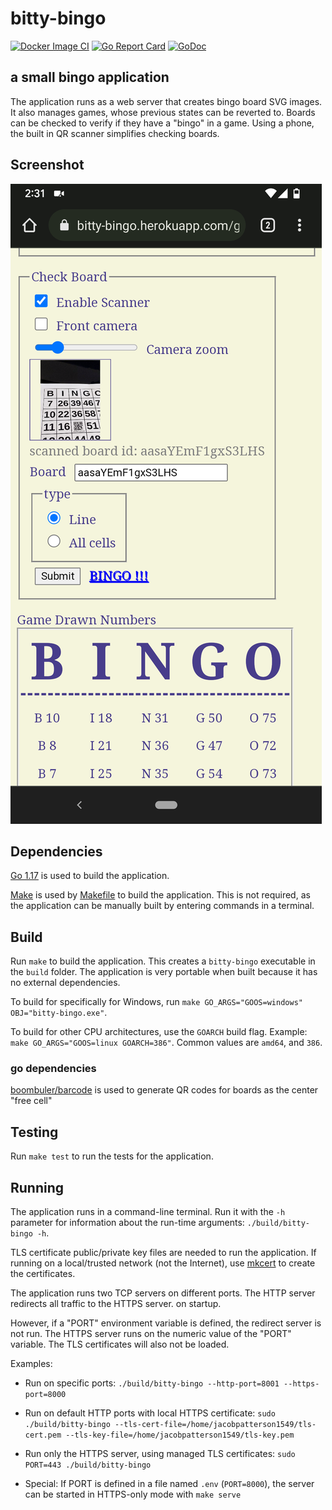 # bitty-bingo

[![Docker Image CI](https://github.com/jacobpatterson1549/bitty-bingo/actions/workflows/go.yml/badge.svg)](https://github.com/jacobpatterson1549/bitty-bingo/actions/workflows/go.yml)
[![Go Report Card](https://goreportcard.com/badge/github.com/jacobpatterson1549/bitty-bingo)](https://goreportcard.com/report/github.com/jacobpatterson1549/bitty-bingo)
[![GoDoc](https://godoc.org/github.com/jacobpatterson1549/bitty-bingo?status.svg)](https://godoc.org/github.com/jacobpatterson1549/bitty-bingo)

## a small bingo application

The application runs as a web server that creates bingo board SVG images.
It also manages games, whose previous states can be reverted to.
Boards can be checked to verify if they have a "bingo" in a game.
Using a phone, the built in QR scanner simplifies checking boards.

## Screenshot

![bitty-bingo screenshot](screenshot.png)

## Dependencies

[Go 1.17](https://golang.org/dl/) is used to build the application.

[Make](https://www.gnu.org/software/make/) is used by [Makefile](Makefile) to build the application.  This is not required, as the application can be manually built by entering commands in a terminal.

## Build

Run `make` to build the application.  This creates a `bitty-bingo` executable in the `build` folder.  The application is very portable when built because it has no external dependencies.

To build for specifically for Windows, run `make GO_ARGS="GOOS=windows" OBJ="bitty-bingo.exe"`.

To build for other CPU architectures, use the `GOARCH` build flag. Example: `make GO_ARGS="GOOS=linux GOARCH=386"`.  Common values are `amd64`, and `386`.

### go dependencies

[boombuler/barcode](https://github.com/boombuler/barcode/) is used to generate QR codes for boards as the center "free cell"

## Testing

Run `make test` to run the tests for the application.

## Running

The application runs in a command-line terminal.  Run it with the `-h` parameter for information about the run-time arguments: `./build/bitty-bingo -h`.

TLS certificate public/private key files are needed to run the application.  If running on a local/trusted network (not the Internet), use [mkcert](https://github.com/FiloSottile/mkcert) to create the certificates.

The application runs two TCP servers on different ports.  The HTTP server redirects all traffic to the HTTPS server.
on startup.  

However, if a "PORT" environment variable is defined, the redirect server is not run.   The HTTPS server runs on the numeric value of the "PORT" variable.  The TLS certificates will also not be loaded.

Examples:

* Run on specific ports: `./build/bitty-bingo --http-port=8001 --https-port=8000`

* Run on default HTTP ports with local HTTPS certificate: `sudo ./build/bitty-bingo --tls-cert-file=/home/jacobpatterson1549/tls-cert.pem --tls-key-file=/home/jacobpatterson1549/tls-key.pem`

* Run only the HTTPS server, using managed TLS certificates: `sudo PORT=443 ./build/bitty-bingo`

* Special: If PORT is defined in a file named `.env` (`PORT=8000`), the server can be started in HTTPS-only mode with `make serve`